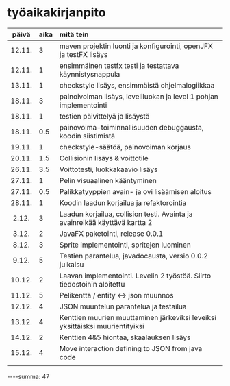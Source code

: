 # työaikakirjanpito

| päivä  | aika   | mitä tein                                                                     |
| :----: | :----- | :-----                                                                        |
| 12.11. | 3      | maven projektin luonti ja konfigurointi, openJFX ja testFX lisäys             |
| 12.11. | 1      | ensimmäinen testfx testi ja testattava käynnistysnappula                      |
| 13.11. | 1      | checkstyle lisäys, ensimmäistä ohjelmalogiikkaa                               |
| 18.11. | 3      | painoivoiman lisäys, leveliluokan ja level 1 pohjan implementointi            |
| 18.11. | 1      | testien päivittelyä ja lisäystä                                               |
| 18.11. | 0.5    | painovoima-toiminnallisuuden debuggausta, koodin siistimistä                  |
| 19.11. | 1      | checkstyle-säätöä, painovoiman korjaus                                        |
| 20.11. | 1.5    | Collisionin lisäys & voittotile                                               |
| 26.11. | 3.5    | Voittotesti, luokkakaavio lisäys                                              |
| 27.11. | 1      | Pelin visuaalinen kääntyminen                                                 |
| 27.11. | 0.5    | Palikkatyyppien avain- ja ovi lisäämisen aloitus                              |
| 28.11. | 1      | Koodin laadun korjailua ja refaktorointia                                     |
| 2.12.  | 3      | Laadun korjailua, collision testi. Avainta ja avainreikää käyttävä kartta 2   |
| 3.12.  | 2      | JavaFX paketointi, release 0.0.1                                              |
| 8.12.  | 3      | Sprite implementointi, spritejen luominen                                     |
| 9.12.  | 5      | Testien parantelua, javadocausta, versio 0.0.2 julkaisu                       |
| 10.12. | 2      | Laavan implementointi. Levelin 2 työstöä. Siirto tiedostoihin aloitettu       |
| 11.12. | 5      | Pelikenttä / entity <-> json muunnos                                          |
| 12.12. | 4      | JSON muuntelun parantelua ja testailua                                        |
| 13.12. | 4      | Kenttien muurien muuttaminen järkeviksi leveiksi yksittäisksi muurientityiksi |
| 14.12. | 2      | Kenttien 4&5 hiontaa, skaalauksen lisäys                                      |
| 15.12. | 4      | Move interaction defining to JSON from java code                              |
|        |        |                                                                               |
----summa: 47
